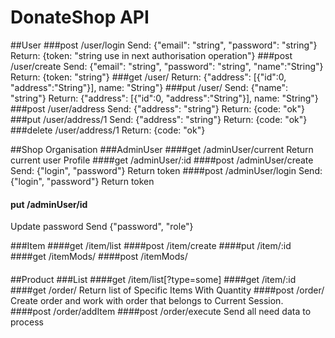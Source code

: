 # DonateShop API


##User
###post /user/login
Send: {"email": "string", "password": "string"}
Return: {token: "string use in next authorisation operation"}
###post /user/create
Send: {"email": "string", "password": "string", "name":"String"}
Return: {token: "string"}
###get /user/
Return: {"address": [{"id":0, "address":"String"}], name: "String"}
###put /user/
Send: {"name": "string"}
Return: {"address": [{"id":0, "address":"String"}], name: "String"}
###post /user/address
Send: {"address": "string"}
Return: {code: "ok"}
###put /user/address/1
Send: {"address": "string"}
Return: {code: "ok"}
###delete /user/address/1
Return: {code: "ok"}

##Shop Organisation
###AdminUser
####get /adminUser/current
Return current user Profile
####get /adminUser/:id
####post /adminUser/create
Send: {"login", "password"}
Return token
####post /adminUser/login
Send: {"login", "password"}
Return token
#### put /adminUser/id
Update password
Send {"password", "role"}

###Item
####get /item/list
####post /item/create
####put /item/:id
####get /itemMods/
####post /itemMods/
####

##Product
###List
####get /item/list[?type=some]
####get /item/:id
####get /order/
Return list of Specific Items With Quantity
####post /order/
Create order and work with order that belongs to Current Session.
####post /order/addItem
####post /order/execute
Send all need data to process


